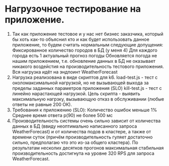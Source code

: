 # Нагрузочное тестирование на приложение.
1. Так как приложение тестовое и у нас нет бизнес заказчика, который бы хоть как-то объяснил кто и как будет использовать данное приложение, то будем считать нормальным следующие допущения:
   Фиксированное количество городов в БД (у меня 4)
   Для каждого города есть 1 актуальный прогноз погоды
   Обновляется погода не нашим приложением, т.е. обновление данных в БД не оказывает никакого воздейстия на производительность тестового приложения.
   Вся нагрузка идёт на эндпоинт WeatherForecast
3. Нагрузка реализована в виде скриптов для k6.
   load-test.js - тест с околомаксимальной нагрузкой, но не вызывающей выхода за пределы заданных параметров приложения (SLO)
   kill-test.js - тест с линейно нарастающей нагрузкой. Цель скрипта - выявить максимальную нагрзку, вызывающую отказ в обслуживании (любые ответы не равные 200 ОК).
4. Требования к приложению (SLO):
   Количество ошибок меньше 1%
   Среднее время ответа p(90) не более 500 мс
5. Производительность системы очень сильно зависит от количества данных в БД (ввиду неоптимально написанного запроса WeatherForecast) и от количества подов в кластере, а также от времени суток (причём производительность гуляет достаточно сильно, предполагаю что это из-за общего кластера).
   По результатам несколих десятков прогонов максимальная стабильная производительность достигнута на уровне 320 RPS для запроса WeatherForecast.
